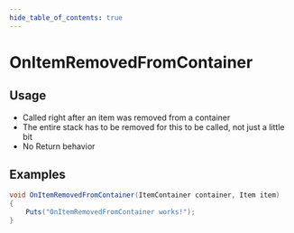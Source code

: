 ```yaml
---
hide_table_of_contents: true
---
```


# OnItemRemovedFromContainer

## Usage

* Called right after an item was removed from a container
* The entire stack has to be removed for this to be called, not just a little bit
* No Return behavior

## Examples

```csharp title=""
void OnItemRemovedFromContainer(ItemContainer container, Item item)
{
    Puts("OnItemRemovedFromContainer works!");
}
```
